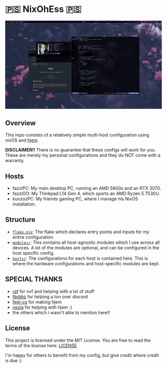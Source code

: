 # 🇵🇸 NixOhEss 🇵🇸

![NixOhEss Screenshot](showcase.jpg)

## Overview

This repo consists of a relatively simple multi-host configuration using nixOS
and [hjem](https://github.com/feel-co/hjem).

**DISCLAIMER!!** There is no guarantee that these configs will work for you.
These are merely my personal configurations and they do NOT come with a
warranty.

## Hosts

- fazziPC: My main desktop PC, running an AMD 5600x and an RTX 3070.
- fazziGO: My Thinkpad L14 Gen 4, which sports an AMD Ryzen 5 7530U.
- kunzozPC: My friends gaming PC, where I manage his NixOS installation.

## Structure

- [`flake.nix`](./flake.nix): The flake which declares entry points and inputs
  for my entire configuration.
- [`modules/`](./modules/): This contains all host-agnostic modules which I use
  across all devices. A lot of the modules are optional, and can be configured
  in the host specific config.
- [`hosts/`](./hosts/): The configurations for each host is contained here. This
  is where the hardware configurations and host-specific modules are kept.

## SPECIAL THANKS

- [raf](https://github.com/NotAShelf) for nvf and helping with a lot of stuff
- [Nobbz](https://github.com/NobbZ) for helping a ton over discord
- [feel-co](https://github.com/feel-co) for making hjem
- [nezia](https://github.com/nezia1) for helping with hjem :)
- the others which i wasn't able to mention here!!

## License

This project is licensed under the MIT License. You are free to read the terms
of the license here: [LICENSE](./LICENSE)

I'm happy for others to benefit from my config, but give credit where credit is
due :)
